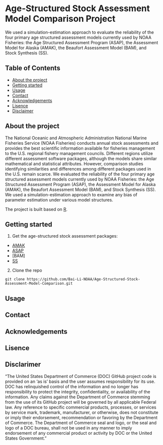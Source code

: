 # Age-Structured Stock Assessment Model Comparison Project

We used a simulation-estimation approach to evaluate the reliability of the four primary age structured assessment models currently used by NOAA Fisheries: the Age Structured Assessment Program (ASAP), the Assessment Model for Alaska (AMAK), the Beaufort Assessment Model (BAM), and Stock Synthesis (SS).

## Table of Contents

- [About the project](#About-the-project)
- [Getting started](#Getting-started)
- [Usage](#Usage)
- [Contact](#Contact)
- [Acknowledgements](#Acknowledgement)
- [Lisence](#Lisence)
- [Disclaimer](#Disclaimer)

## About the project

The National Oceanic and Atmospheric Administration National Marine Fisheries Service (NOAA Fisheries) conducts annual stock assessments and provides the best scientific information available for fisheries management to the U.S. regional fishery management councils. Different regions utilize different assessment software packages, although the models share similar mathematical and statistical attributes. However, comparison studies identifying similarities and differences among different packages used in the U.S. remain scarce. We evaluated the reliability of the four primary age structured assessment models currently used by NOAA Fisheries: the Age Structured Assessment Program (ASAP), the Assessment Model for Alaska (AMAK), the Beaufort Assessment Model (BAM), and Stock Synthesis (SS). We used a simulation-estimation approach to examine any bias of parameter estimation under various model structures. 

The project is built based on [R](https://www.r-project.org/). 

## Getting started

1. Get the age-structured stock assessment packages:
 - [AMAK](https://github.com/NMFS-toolbox/AMAK.git)
 - [ASAP](https://nmfs-fish-tools.github.io/ASAP/)
 - [BAM]
 - [SS](https://vlab.ncep.noaa.gov/web/stock-synthesis/home)
 
2. Clone the repo

 `git clone https://github.com/Bai-Li-NOAA/Age-Structured-Stock-Assessment-Model-Comparison.git`

## Usage
## Contact
## Acknowledgements 
## Lisence
## Disclarimer
“The United States Department of Commerce (DOC) GitHub project code is provided on an ‘as is’ basis and the user assumes responsibility for its use. DOC has relinquished control of the information and no longer has responsibility to protect the integrity, confidentiality, or availability of the information. Any claims against the Department of Commerce stemming from the use of its GitHub project will be governed by all applicable Federal law. Any reference to specific commercial products, processes, or services by service mark, trademark, manufacturer, or otherwise, does not constitute or imply their endorsement, recommendation or favoring by the Department of Commerce. The Department of Commerce seal and logo, or the seal and logo of a DOC bureau, shall not be used in any manner to imply endorsement of any commercial product or activity by DOC or the United States Government.”

